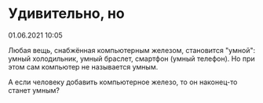 # Удивительно, но

<div class="article-publication-date">
    <time datetime="2021-06-01 10:05">01.06.2021 10:05</time>
</div>

Любая вещь, снабжённая компьютерным железом, становится "умной": умный холодильник, умный браслет, смартфон (умный телефон). Но при этом сам компьютер не называется умным.

А если человеку добавить компьютерное железо, то он наконец-то станет умным?